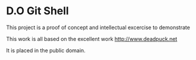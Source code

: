 # D.O Git Shell

This project is a proof of concept and intellectual excercise to demonstrate 

This work is all based on the excellent work http://www.deadpuck.net

It is placed in the public domain.
